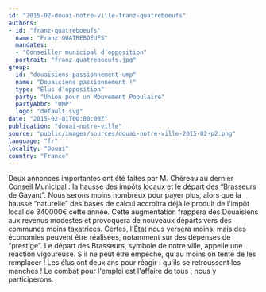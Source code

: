 ```yaml
---
id: "2015-02-douai-notre-ville-franz-quatreboeufs"
authors:
- id: "franz-quatreboeufs"
  name: "Franz QUATREBOEUFS"
  mandates: 
  - "Conseiller municipal d’opposition"
  portrait: "franz-quatreboeufs.jpg"
group:
  id: "douaisiens-passionnement-ump"
  name: "Douaisiens passionnément !"
  type: "Élus d’opposition"
  party: "Union pour un Mouvement Populaire"
  partyAbbr: "UMP"
  logo: "default.svg"
date: "2015-02-01T00:00:00Z"
publication: "douai-notre-ville"
source: "public/images/sources/douai-notre-ville-2015-02-p2.png"
language: "fr"
locality: "Douai"
country: "France"
---
```


Deux annonces importantes ont été faites par M. Chéreau au dernier Conseil Municipal : la hausse des impôts locaux et le départ des “Brasseurs de Gayant”. Nous serons moins nombreux pour payer plus, alors que la hausse “naturelle” des bases de calcul accroîtra déjà le produit de l'impôt local de 340000€ cette année. Cette augmentation frappera des Douaisiens aux revenus modestes et provoquera de nouveaux départs vers des communes moins taxatrices. Certes, l'État nous versera moins, mais des économies peuvent être réalisées, notamment sur des dépenses de “prestige”.
Le départ des Brasseurs, symbole de notre ville, appelle une réaction vigoureuse. S'il ne peut être empêché, qu'au moins on tente de les remplacer ! Les élus ont deux ans pour réagir : qu'ils se retroussent les manches ! Le combat pour l'emploi est l'affaire de tous ; nous y participerons.

